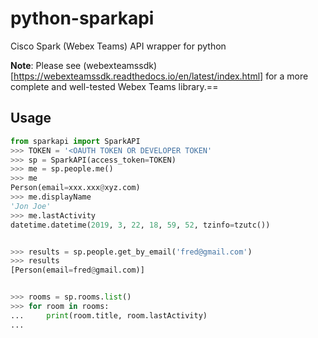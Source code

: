 # python-sparkapi
Cisco Spark (Webex Teams) API wrapper for python

**Note**: Please see (webexteamssdk)[https://webexteamssdk.readthedocs.io/en/latest/index.html] for a more complete and well-tested Webex Teams library.==

## Usage

```python
from sparkapi import SparkAPI
>>> TOKEN = '<OAUTH TOKEN OR DEVELOPER TOKEN'
>>> sp = SparkAPI(access_token=TOKEN)
>>> me = sp.people.me()
>>> me
Person(email=xxx.xxx@xyz.com)
>>> me.displayName
'Jon Joe'
>>> me.lastActivity
datetime.datetime(2019, 3, 22, 18, 59, 52, tzinfo=tzutc())


>>> results = sp.people.get_by_email('fred@gmail.com')
>>> results
[Person(email=fred@gmail.com)]


>>> rooms = sp.rooms.list()
>>> for room in rooms:
...     print(room.title, room.lastActivity)
...

```